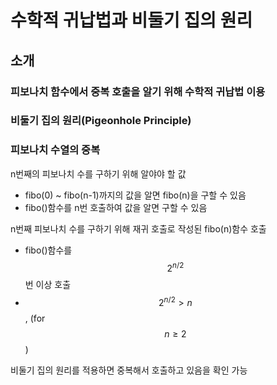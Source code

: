# 수학적 귀납법과 비둘기 집의 원리

## 소개

### 피보나치 함수에서 중복 호출을 알기 위해 수학적 귀납법 이용

### 비둘기 집의 원리(Pigeonhole Principle)

### 피보나치 수열의 중복

n번째의 피보나치 수를 구하기 위해 알야야 할 값

- fibo(0) ~ fibo(n-1)까지의 값을 알면 fibo(n)을 구할 수 있음
- fibo()함수를 n번 호출하여 값을 알면 구할 수 있음

n번째 피보나치 수를 구하기 위해 재귀 호출로 작성된 fibo(n)함수 호출

- fibo()함수를 $$2 ^ {n / 2}$$번 이상 호출
- $$2 ^ {n/2} > n$$, (for $$n \geq 2$$)

비둘기 집의 원리를 적용하면 중복해서 호출하고 있음을 확인 가능

